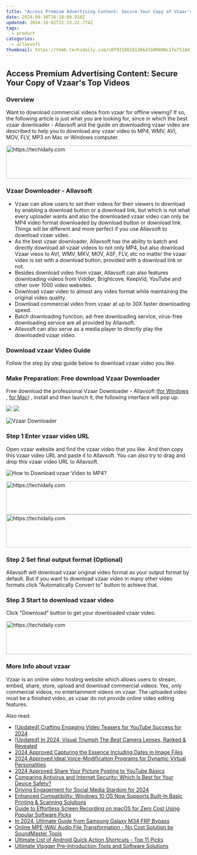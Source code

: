 ```yaml
---
title: "Access Premium Advertising Content: Secure Your Copy of Vzaar's Top Videos"
date: 2024-09-30T16:18:09.916Z
updated: 2024-10-02T22:23:22.774Z
tags:
  - product
categories:
  - allavsoft
thumbnail: https://thmb.techidaily.com/c0f93108181366d1b09090c17e7518417597848beec02f800a980d5086b0f997.jpg
---
```


## Access Premium Advertising Content: Secure Your Copy of Vzaar's Top Videos

### Overview

Want to download commercial videos from vzaar for offline viewing? If so, the following article is just what you are looking for, since in which the best vzaar downloader - Allavsoft and the guide on downloading vzaar video are described to help you to download any vzaar video to MP4, WMV, AVI, MOV, FLV, MP3 on Mac or Windows computer.

<!-- affiliate ads begin -->
<a href="https://appsumo.8odi.net/c/5597632/2130875/7443" target="_top" id="2130875">
  <img src="//a.impactradius-go.com/display-ad/7443-2130875" border="0" alt="https://techidaily.com" width="728" height="90"/>
</a>
<img height="0" width="0" src="https://appsumo.8odi.net/i/5597632/2130875/7443" style="position:absolute;visibility:hidden;" border="0" />
<!-- affiliate ads end -->

### Vzaar Downloader - Allavsoft

* Vzaar can allow users to set their videos for their viewers to download by enabling a download button or a download link, but which is not what every uploader wants and also the downloaded vzaar video can only be MP4 video format downloaded by download button or download link. Things will be different and more perfect if you use Allavsoft to download vzaar video.
* As the best vzaar downloader, Allavsoft has the ability to batch and directly download all vzaar videos to not only MP4, but also download Vzaar vieos to AVI, WMV, MKV, MOV, ASF, FLV, etc no matter the vzaar video is set with a download button, provided with a download link or not.
* Besides download video from vzaar, Allavsoft can also features downloading videos from Viddler, Brightcove, KeepVid, YouTube and other over 1000 video websites.
* Download vzaar video to almost any video format while maintaining the original video quality.
* Download commercial video from vzaar at up to 30X faster downloading speed.
* Batch downloading function, ad-free downloading service, virus-free downloading service are all provided by Allavsoft.
* Allavosft can also serve as a media player to directly play the downloaded vzaar video.

### Download vzaar Video Guide

Follow the step by step guide below to download vzaar video you like.

### Make Preparation: Free download Vzaar Downloader

Free download the professional Vzaar Downloader - Allavsoft ([for Windows](https://tools.techidaily.com/allavsoft/products/) , [for Mac](https://tools.techidaily.com/allavsoft/products/)) , install and then launch it, the following interface will pop up.

[![](https://www.allavsoft.com/how-to/../images/how-to/free-download-win.jpg)](https://tools.techidaily.com/allavsoft/products/) [![](https://www.allavsoft.com/how-to/../images/how-to/free-download-mac.jpg)](https://tools.techidaily.com/allavsoft/products/)

![Vzaar Downloader](https://www.allavsoft.com/how-to/../images/allavsoft/screen-shot-600.jpg)

### Step 1 Enter vzaar video URL

Open vzaar website and find the vzaar video that you like. And then copy this vzaar video URL and paste it to Allavsoft. You can also try to drag and drop this vzaar video URL to Allavsoft.

![How to Download vzaar Video to MP4?](https://www.allavsoft.com/how-to/../images/how-to/download-rtmp-video/download-rtmp-video.jpg)

<!-- affiliate ads begin -->
<a href="https://aligracehair.sjv.io/c/5597632/2027181/19272" target="_top" id="2027181">
  <img src="//a.impactradius-go.com/display-ad/19272-2027181" border="0" alt="https://techidaily.com" width="728" height="90"/>
</a>
<img height="0" width="0" src="https://aligracehair.sjv.io/i/5597632/2027181/19272" style="position:absolute;visibility:hidden;" border="0" />
<!-- affiliate ads end -->

<!-- affiliate ads begin -->
<a href="https://appsumo.8odi.net/c/5597632/2137412/7443" target="_top" id="2137412">
  <img src="//a.impactradius-go.com/display-ad/7443-2137412" border="0" alt="https://techidaily.com" width="728" height="90"/>
</a>
<img height="0" width="0" src="https://appsumo.8odi.net/i/5597632/2137412/7443" style="position:absolute;visibility:hidden;" border="0" />
<!-- affiliate ads end -->

### Step 2 Set final output format (Optional)

Allavsoft will download vzaar original video format as your output format by default. But if you want to download vzaar video in many other video formats click "Automatically Convert to" button to achieve that.

### Step 3 Start to download vzaar video

Click "Download" button to get your downloaded vzaar video.

<!-- affiliate ads begin -->
<a href="https://aligracehair.sjv.io/c/5597632/1938750/19272" target="_top" id="1938750">
  <img src="//a.impactradius-go.com/display-ad/19272-1938750" border="0" alt="https://techidaily.com" width="728" height="90"/>
</a>
<img height="0" width="0" src="https://aligracehair.sjv.io/i/5597632/1938750/19272" style="position:absolute;visibility:hidden;" border="0" />
<!-- affiliate ads end -->

### More Info about vzaar

Vzaar is an online video hosting website which allows users to stream, embed, share, store, upload and download commercial videos. Yes, only commercial videos, no entertainment videos on vzaar. The uploaded video must be a finished video, as vzaar do not provide online video editing features.

<ins class="adsbygoogle"
     style="display:block"
     data-ad-format="autorelaxed"
     data-ad-client="ca-pub-7571918770474297"
     data-ad-slot="1223367746"></ins>

<ins class="adsbygoogle"
     style="display:block"
     data-ad-client="ca-pub-7571918770474297"
     data-ad-slot="8358498916"
     data-ad-format="auto"
     data-full-width-responsive="true"></ins>

<span class="atpl-alsoreadstyle">Also read:</span>
<div><ul>
<li><a href="https://youtube-zero.techidaily.com/ed-crafting-engaging-video-teasers-for-youtube-success-for-2024/"><u>[Updated] Crafting Engaging Video Teasers for YouTube Success for 2024</u></a></li>
<li><a href="https://fox-hovers.techidaily.com/updated-in-2024-visual-triumph-the-best-camera-lenses-ranked-and-revealed/"><u>[Updated] In 2024, Visual Triumph The Best Camera Lenses, Ranked & Revealed</u></a></li>
<li><a href="https://fox-direct.techidaily.com/2024-approved-capturing-the-essence-including-dates-in-image-files/"><u>2024 Approved Capturing the Essence Including Dates in Image Files</u></a></li>
<li><a href="https://some-knowledge.techidaily.com/2024-approved-ideal-voice-modification-programs-for-dynamic-virtual-personalities/"><u>2024 Approved Ideal Voice-Modification Programs for Dynamic Virtual Personalities</u></a></li>
<li><a href="https://some-guidance.techidaily.com/2024-approved-share-your-picture-posting-to-youtube-basics/"><u>2024 Approved Share Your Picture Posting to YouTube Basics</u></a></li>
<li><a href="https://discover-answers.techidaily.com/comparing-antivirus-and-internet-security-which-is-best-for-your-device-safety/"><u>Comparing Antivirus and Internet Security: Which Is Best for Your Device Safety?</u></a></li>
<li><a href="https://facebook-video-content.techidaily.com/driving-engagement-for-social-media-stardom-for-2024/"><u>Driving Engagement for Social Media Stardom for 2024</u></a></li>
<li><a href="https://driver-download.techidaily.com/enhanced-compatibility-windows-10-os-now-supports-built-in-basic-printing-and-scanning-solutions/"><u>Enhanced Compatibility: Windows 10 OS Now Supports Built-In Basic Printing & Scanning Solutions</u></a></li>
<li><a href="https://discover-answers.techidaily.com/guide-to-effortless-screen-recording-on-macos-for-zero-cost-using-popular-software-picks/"><u>Guide to Effortless Screen Recording on macOS for Zero Cost Using Popular Software Picks</u></a></li>
<li><a href="https://android-frp.techidaily.com/in-2024-ultimate-guide-from-samsung-galaxy-m34-frp-bypass-by-drfone-android/"><u>In 2024, Ultimate Guide from Samsung Galaxy M34 FRP Bypass</u></a></li>
<li><a href="https://win-exceptional.techidaily.com/online-mpe-wav-audio-file-transformation-no-cost-solution-by-soundmaster-tools/"><u>Online MPE-WAV Audio File Transformation - No Cost Solution by SoundMaster Tools</u></a></li>
<li><a href="https://discover-answers.techidaily.com/ultimate-list-of-android-quick-action-shortcuts-top-11-picks/"><u>Ultimate List of Android Quick Action Shortcuts - Top 11 Picks</u></a></li>
<li><a href="https://discover-answers.techidaily.com/ultimate-vlogger-pre-introduction-tools-and-software-solutions/"><u>Ultimate Vlogger Pre-Introduction Tools and Software Solutions</u></a></li>
</ul></div>

